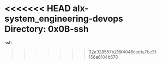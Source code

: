 <<<<<<< HEAD
alx-system_engineering-devops
Directory: 0x0B-ssh
=======
ssh
>>>>>>> 32a928557b216f4046cedfa7be3f156a6104b670
